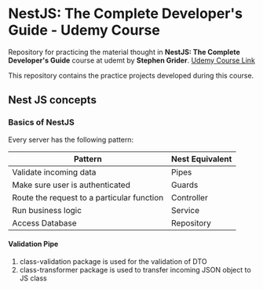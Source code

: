 # NestJS: The Complete Developer's Guide - Udemy Course

Repository for practicing the material thought in **NestJS: The Complete Developer's Guide** course at udemt by **Stephen Grider**. [Udemy Course Link](https://www.udemy.com/course/nestjs-the-complete-developers-guide)

This repository contains the practice projects developed during this course.

## Nest JS concepts

### Basics of NestJS
Every server has the following pattern:

| Pattern | Nest Equivalent |
|--|--|
| Validate incoming data | Pipes |
| Make sure user is authenticated| Guards |
| Route the request to a particular function| Controller|
| Run business logic| Service |
| Access Database| Repository |


#### Validation Pipe
1. class-validation package is used for the validation of DTO
2. class-transformer package is used to transfer incoming JSON object to JS class
